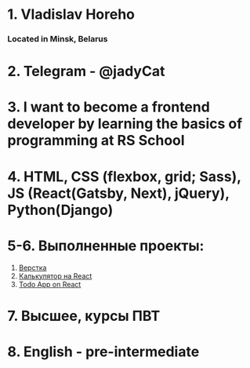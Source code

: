 # 1. Vladislav Horeho
### Located in Minsk, Belarus

# 2. Telegram - @jadyCat
# 3. I want to become a frontend developer by learning the basics of programming at RS School
# 4. HTML, CSS (flexbox, grid; Sass), JS (React(Gatsby, Next), jQuery), Python(Django)
# 5-6. Выполненные проекты:
   1. [Верстка](https://vhoreho.github.io/lasles/)
   2. [Калькулятор на React](https://csb-kn37z.netlify.app/)
   3. [Todo App on React](https://todo-app-vpik.netlify.app/)
   
# 7. Высшее, курсы ПВТ
# 8. English - pre-intermediate
